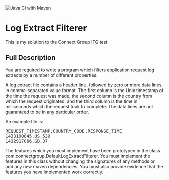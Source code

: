 ![Java CI with Maven](https://github.com/KyranRana/log-extract-filterer-java/workflows/Java%20CI%20with%20Maven/badge.svg)

# Log Extract Filterer

This is my solution to the Connect Group ITG test.

## Full Description

You are required to write a program which filters application request log extracts by a number of different properties.

A log extract file contains a header line, followed by zero or more data lines, in comma-separated value format. The
first column is the Unix timestamp of the time the request was made, the second column is the country from which the
request originated, and the third column is the time in milliseconds which the request took to complete. The data lines
are not guaranteed to be in any particular order.

An example file is:
<pre>
REQUEST_TIMESTAMP,COUNTRY_CODE,RESPONSE_TIME
1433190845,US,539
1432917066,GB,37
</pre>

The features which you must implement have been prototyped in the class com.connectgroup.DefaultLogExtractFilterer. You must implement the
features in this class without changing the signatures of any methods or add any new maven dependencies. You must also provide
evidence that the features you have implemented work correctly.
